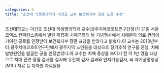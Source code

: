 ```yaml
---
categories: h
title: "조선대 의생명과학과 이건호 교수 보건복지부 장관 표창 수상"
---
```

조선대학교는 이건호 조선대 의생명과학과 교수(광주치매코호트연구단장)가 21일 서울 코엑스 컨퍼런스룸에서 열린 제15회 치매극복의 날 기념행사에서 치매환자 의료·관리에 기여한 공로를 인정받아 보건복지부 장관 표창을 받았다고 밝혔다.이 교수는 2013년부터 광주치매코호트연구단에서 광주지역 노인들을 대상으로 장기추적 연구를 진행, 치매발병원인을 발굴한 공을 인정받았다.이 교수는 치매 증상을 보이기 전 약 1만 명을 대상으로 치매 관련 정밀 검사를 실시해 유전체 검사 결과와 인지기능검사, 뇌 자기공명영상(MRI) 자료 등 다차원 자료들을